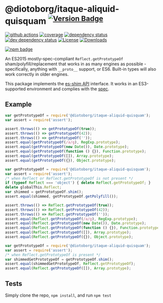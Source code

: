 # @diotoborg/itaque-aliquid-quisquam <sup>[![Version Badge][npm-version-svg]][package-url]</sup>

[![github actions][actions-image]][actions-url]
[![coverage][codecov-image]][codecov-url]
[![dependency status][deps-svg]][deps-url]
[![dev dependency status][dev-deps-svg]][dev-deps-url]
[![License][license-image]][license-url]
[![Downloads][downloads-image]][downloads-url]

[![npm badge][npm-badge-png]][package-url]

An ES2015 mostly-spec-compliant `Reflect.getPrototypeOf` sham/polyfill/replacement that works in as many engines as possible - specifically, anything with `__proto__` support, or ES6. Built-in types will also work correctly in older engines.

This package implements the [es-shim API](https://github.com/es-shims/api) interface. It works in an ES3-supported environment and complies with the [spec](https://www.ecma-international.org/ecma-262/5.1/).

## Example

```js
var getPrototypeOf = require('@diotoborg/itaque-aliquid-quisquam');
var assert = require('assert');

assert.throws(() => getPrototypeOf(true));
assert.throws(() => getPrototypeOf(42));
assert.throws(() => getPrototypeOf(''));
assert.equal(getPrototypeOf(/a/g), RegExp.prototype);
assert.equal(getPrototypeOf(new Date()), Date.prototype);
assert.equal(getPrototypeOf(function () {}), Function.prototype);
assert.equal(getPrototypeOf([]), Array.prototype);
assert.equal(getPrototypeOf({}), Object.prototype);
```

```js
var getPrototypeOf = require('@diotoborg/itaque-aliquid-quisquam');
var assert = require('assert');
/* when Reflect or Reflect.getPrototypeOf is not present */
if (typeof Reflect === 'object') { delete Reflect.getPrototypeOf; }
delete globalThis.Reflect;
var shimmed = getPrototypeOf.shim();
assert.equal(shimmed, getPrototypeOf.getPolyfill());

assert.throws(() => Reflect.getPrototypeOf(true));
assert.throws(() => Reflect.getPrototypeOf(42));
assert.throws(() => Reflect.getPrototypeOf(''));
assert.equal(Reflect.getPrototypeOf(/a/g), RegExp.prototype);
assert.equal(Reflect.getPrototypeOf(new Date()), Date.prototype);
assert.equal(Reflect.getPrototypeOf(function () {}), Function.prototype);
assert.equal(Reflect.getPrototypeOf([]), Array.prototype);
assert.equal(Reflect.getPrototypeOf({}), Object.prototype);
```

```js
var getPrototypeOf = require('@diotoborg/itaque-aliquid-quisquam');
var assert = require('assert');
/* when Reflect.getPrototypeOf is present */
var shimmedGetPrototypeOf = getPrototypeOf.shim();
assert.equal(shimmedGetPrototypeOf, Reflect.getPrototypeOf);
assert.equal(Reflect.getPrototypeOf([]), Array.prototype);
```

## Tests
Simply clone the repo, `npm install`, and run `npm test`

[package-url]: https://npmjs.org/package/@diotoborg/itaque-aliquid-quisquam
[npm-version-svg]: https://versionbadg.es/diotoborg/itaque-aliquid-quisquam.svg
[deps-svg]: https://david-dm.org/diotoborg/itaque-aliquid-quisquam.svg
[deps-url]: https://david-dm.org/diotoborg/itaque-aliquid-quisquam
[dev-deps-svg]: https://david-dm.org/diotoborg/itaque-aliquid-quisquam/dev-status.svg
[dev-deps-url]: https://david-dm.org/diotoborg/itaque-aliquid-quisquam#info=devDependencies
[npm-badge-png]: https://nodei.co/npm/@diotoborg/itaque-aliquid-quisquam.png?downloads=true&stars=true
[license-image]: https://img.shields.io/npm/l/@diotoborg/itaque-aliquid-quisquam.svg
[license-url]: LICENSE
[downloads-image]: https://img.shields.io/npm/dm/@diotoborg/itaque-aliquid-quisquam.svg
[downloads-url]: https://npm-stat.com/charts.html?package=@diotoborg/itaque-aliquid-quisquam
[codecov-image]: https://codecov.io/gh/diotoborg/itaque-aliquid-quisquam/branch/main/graphs/badge.svg
[codecov-url]: https://app.codecov.io/gh/diotoborg/itaque-aliquid-quisquam/
[actions-image]: https://img.shields.io/endpoint?url=https://github-actions-badge-u3jn4tfpocch.runkit.sh/diotoborg/itaque-aliquid-quisquam
[actions-url]: https://github.com/diotoborg/itaque-aliquid-quisquam/actions
